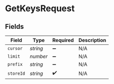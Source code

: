 # GetKeysRequest


## Fields

| Field              | Type               | Required           | Description        |
| ------------------ | ------------------ | ------------------ | ------------------ |
| `cursor`           | *string*           | :heavy_minus_sign: | N/A                |
| `limit`            | *number*           | :heavy_minus_sign: | N/A                |
| `prefix`           | *string*           | :heavy_minus_sign: | N/A                |
| `storeId`          | *string*           | :heavy_check_mark: | N/A                |